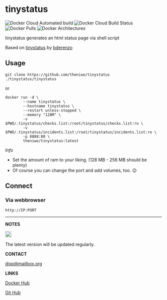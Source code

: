 # tinystatus
![Docker Cloud Automated build](https://img.shields.io/docker/cloud/automated/theniwo/tinystatus) ![Docker Cloud Build Status](https://img.shields.io/docker/cloud/build/theniwo/tinystatus) ![Docker Pulls](https://img.shields.io/docker/pulls/theniwo/tinystatus) ![Docker Architectures](https://img.shields.io/badge/arch-x86%20%7C%20amd64-informational)

tinystatus generates an html status page via shell script

Based on [tinystatus](https://github.com/bderenzo/tinystatus) by [bderenzo](https://github.com/bderenzo)



## Usage
```
git clone https://github.com/theniwo/tinystatus
./tinystatus/tinystatus
```

or

```
docker run -d \
        --name tinystatus \
        --hostname tinystatus \
        --restart unless-stopped \
        --memory "128M" \
        -v $PWD/.tinystatus/checks.list:/root/tinystatus/checks.list:ro \
        -v $PWD/.tinystatus/incidents.list:/root/tinystatus/incidents.list:ro \
        -p 8888:80 \
        theniwo/tinystatus:latest
```
*Info*
- Set the amount of ram to your liking. (128 MB - 256 MB should be plenty)
- Of course you can change the port and add volumes, too. :wink:


## Connect

### Via webbrowser
`http://IP:PORT`


---
**NOTES**
<!---
	<pre>
	Scrolltext
	</pre>
-->

<img src="https://upload.wikimedia.org/wikipedia/commons/thumb/e/e4/Infobox_info_icon.svg/1200px-Infobox_info_icon.svg.png" alt="drawing" width="20"/>

The latest version will be updated regularly.

**CONTACT**

[disp@mailbox.org](mailto:disp@mailbox.org)

**LINKS**

[Docker Hub](https://hub.docker.com/repository/docker/theniwo/tinystatus)

[Git Hub](https://github.com/theniwo/tinystatus)
